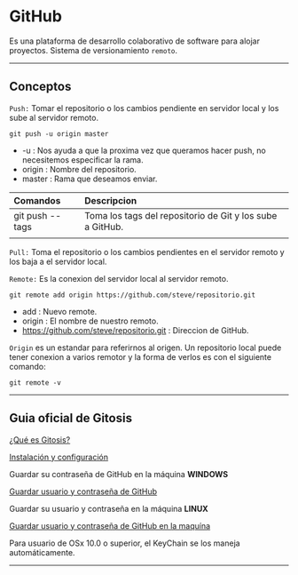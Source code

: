 # GitHub

Es una plataforma de desarrollo colaborativo de software para alojar proyectos.
Sistema de versionamiento ```remoto```.

-----------

## Conceptos

```Push:``` Tomar el repositorio o los cambios pendiente en servidor local y los sube al servidor remoto.

    git push -u origin master

* -u : Nos ayuda a que la proxima vez que queramos hacer push, no necesitemos especificar la rama.
* origin : Nombre del repositorio.
* master : Rama que deseamos enviar.

| Comandos | Descripcion |
| :--- | :--- |
| git push --tags | Toma los tags del repositorio de Git y los sube a GitHub. |
|||


```Pull:``` Toma el repositorio o los cambios pendientes en el servidor remoto y los baja a el servidor local.

```Remote:``` Es la conexion del servidor local al servidor remoto.

    git remote add origin https://github.com/steve/repositorio.git

* add : Nuevo remote.
* origin : El nombre de nuestro remoto.
* https://github.com/steve/repositorio.git : Direccion de GitHub.

```Origin``` es un estandar para referirnos al origen.
Un repositorio local puede tener conexion a varios remotor y la forma de verlos es con el siguiente comando:

    git remote -v

---

## Guia oficial de Gitosis

[¿Qué es Gitosis?](https://wiki.archlinux.org/title/gitosis#:~:text=Gitosis%20is%20a%20tool%20which,system%20accounts%20on%20the%20server.)

[Instalación y configuración](https://github.com/res0nat0r/gitosis)

Guardar su contraseña de GitHub en la máquina **WINDOWS**

[Guardar usuario y contraseña de GitHub](https://docs.github.com/es/get-started/getting-started-with-git/caching-your-github-credentials-in-git#platform-windows)

Guardar su usuario y contraseña en la máquina **LINUX**

[Guardar usuario y contraseña de GitHub en la maquína](https://docs.github.com/es/get-started/getting-started-with-git/caching-your-github-credentials-in-git#platform-linux)

Para usuario de OSx 10.0 o superior, el KeyChain se los maneja automáticamente.

---





